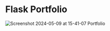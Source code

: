 # Flask Portfolio
![Screenshot 2024-05-09 at 15-41-07 Portfolio](https://github.com/Yashwanth73/flask_portfolio/assets/64656812/e2d3e40c-f285-4794-986d-d12f5ffb635f)

